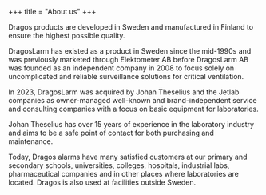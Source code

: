 +++
title = "About us"
+++

Dragos products are developed in Sweden and manufactured in Finland to ensure the highest possible quality.

DragosLarm has existed as a product in Sweden since the mid-1990s and was previously marketed through Elektometer AB before DragosLarm AB was founded as an independent company in 2008 to focus solely on uncomplicated and reliable surveillance solutions for critical ventilation.

In 2023, DragosLarm was acquired by Johan Theselius and the Jetlab companies as owner-managed well-known and brand-independent service and consulting companies with a focus on basic equipment for laboratories.

<!--more-->

Johan Theselius has over 15 years of experience in the laboratory industry and aims to be a safe point of contact for both purchasing and maintenance.

Today, Dragos alarms have many satisfied customers at our primary and secondary schools, universities, colleges, hospitals, industrial labs, pharmaceutical companies and in other places where laboratories are located. Dragos is also used at facilities outside Sweden.
